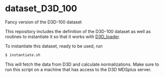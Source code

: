 # dataset_D3D_100
Fancy version of the D3D-100 dataset

This repository includes the definition of the D3D-100 dataset as well as routines to instantiate
it so that it works with [D3D_loader](https://github.com/PlasmaControl/d3d_loaders).

To instantiate this dataset, ready to be used, run

```sh
$ instantiate.sh
```

This will fetch the data from D3D and calculate normalizations.
Make sure to run this script on a machine that has access to the D3D MDSplus server.
